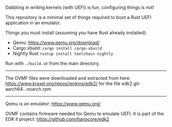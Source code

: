 Dabbling in writing kernels (with UEFI) is fun, configuring things is not!

This repository is a minimal set of things required to boot a Rust UEFI application in an emulator.

Things you must install (assuming you have Rust already installed):

* Qemu: https://www.qemu.org/download/
* Cargo xbuild: `cargo install cargo-xbuild`
* Nightly Rust `rustup install toolchain nightly` 

Run with `./build.sh` from the main directory.

---

The OVMF files were downloaded and extracted from here:
https://www.kraxel.org/repos/jenkins/edk2/
for the file edk2.git-aarch64...noarch.rpm

---

Qemu is an emulator: https://www.qemu.org/

OVMF contains firmware needed for Qemu to emulate UEFI.
It is part of the EDK II project: https://github.com/tianocore/edk2

